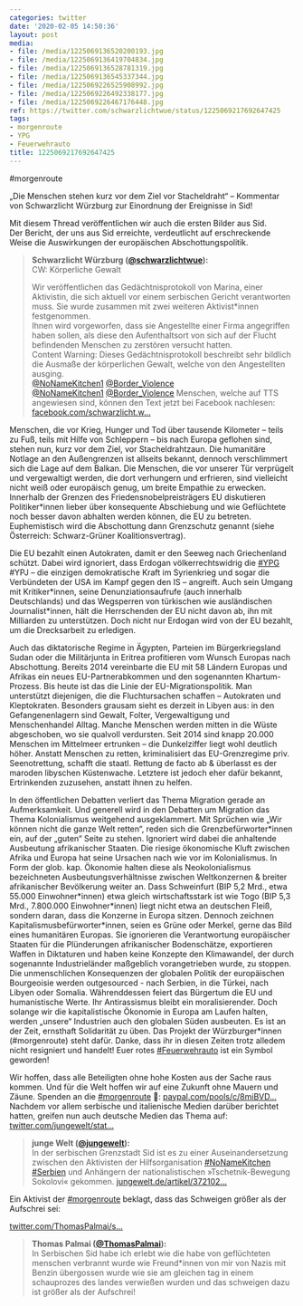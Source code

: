 ```yaml
---
categories: twitter
date: '2020-02-05 14:50:36'
layout: post
media:
- file: /media/1225069136520200193.jpg
- file: /media/1225069136419704834.jpg
- file: /media/1225069136528781319.jpg
- file: /media/1225069136545337344.jpg
- file: /media/1225069226525908992.jpg
- file: /media/1225069226492338177.jpg
- file: /media/1225069226467176448.jpg
ref: https://twitter.com/schwarzlichtwue/status/1225069217692647425
tags:
- morgenroute
- YPG
- Feuerwehrauto
title: 1225069217692647425
---
```

#morgenroute

„Die Menschen stehen kurz vor dem Ziel vor Stacheldraht“ – Kommentar von Schwarzlicht Würzburg zur Einordnung der Ereignisse in Sid!



Mit diesem Thread veröffentlichen wir auch die ersten Bilder aus Sid.  
Der Bericht, der uns aus Sid erreichte, verdeutlicht auf erschreckende Weise die Auswirkungen der europäischen Abschottungspolitik.



  
> <b>Schwarzlicht Würzburg ([@schwarzlichtwue](https://twitter.com/schwarzlichtwue)):</b>  
>CW: Körperliche Gewalt  
>  
>Wir veröffentlichen das Gedächtnisprotokoll von Marina, einer Aktivistin, die sich aktuell vor einem serbischen Gericht verantworten muss. Sie wurde zusammen mit zwei weiteren Aktivist\*innen festgenommen.    
>Ihnen wird vorgeworfen, dass sie Angestellte einer Firma angegriffen haben sollen, als diese den Aufenthaltsort von sich auf der Flucht befindenden Menschen zu zerstören versucht hatten.    
>Content Warning: Dieses Gedächtnisprotokoll beschreibt sehr bildlich die Ausmaße der körperlichen Gewalt, welche von den Angestellten ausging.    
>[@NoNameKitchen1](https://twitter.com/NoNameKitchen1) [@Border_Violence](https://twitter.com/Border_Violence)   
>[@NoNameKitchen1](https://twitter.com/NoNameKitchen1) [@Border_Violence](https://twitter.com/Border_Violence) Menschen, welche auf TTS angewiesen sind, können den Text jetzt bei Facebook nachlesen: [facebook.com/schwarzlicht.w…](https://www.facebook.com/schwarzlicht.wue/posts/750389068702469)   


Menschen, die vor Krieg, Hunger und Tod über tausende Kilometer – teils zu Fuß, teils mit Hilfe von Schleppern – bis nach Europa geflohen sind, stehen nun, kurz vor dem Ziel, vor Stacheldrahtzaun. 
Die humanitäre Notlage an den Außengrenzen ist allseits bekannt, dennoch verschlimmert sich die Lage auf dem Balkan. 
Die Menschen, die vor unserer Tür verprügelt und vergewaltigt werden, die dort verhungern und erfrieren, sind vielleicht nicht weiß oder europäisch genug, um breite Empathie zu erwecken. 
Innerhalb der Grenzen des Friedensnobelpreisträgers EU diskutieren Politiker\*innen lieber über konsequente Abschiebung und wie Geflüchtete noch besser davon abhalten werden können, die EU zu betreten. 
Euphemistisch wird die Abschottung dann Grenzschutz genannt (siehe Österreich: Schwarz-Grüner Koalitionsvertrag).



Die EU bezahlt einen Autokraten, damit er den Seeweg nach Griechenland schützt. 
Dabei wird ignoriert, dass Erdogan völkerrechtswidrig die [#YPG](/t/ypg) #YPJ – die einzigen demokratische Kraft im Syrienkrieg und sogar die Verbündeten der USA im Kampf gegen den IS – angreift. 
Auch sein Umgang mit Kritiker\*innen, seine Denunziationsaufrufe (auch innerhalb Deutschlands) und das Wegsperren von türkischen wie ausländischen Journalist\*innen, hält die Herrschenden der EU nicht davon ab, ihn mit Milliarden zu unterstützen. 
Doch nicht nur Erdogan wird von der EU bezahlt, um die Drecksarbeit zu erledigen. 



Auch das diktatorische Regime in Ägypten, Parteien im Bürgerkriegsland Sudan oder die Militärjunta in Eritrea profitieren vom Wunsch Europas nach Abschottung. 
Bereits 2014 vereinbarte die EU mit 58 Ländern Europas und Afrikas ein neues EU-Partnerabkommen und den sogenannten Khartum-Prozess. Bis heute ist das die Linie der EU-Migrationspolitik. Man unterstützt diejenigen, die die Fluchtursachen schaffen – Autokraten und Kleptokraten. 
Besonders grausam sieht es derzeit in Libyen aus: in den Gefangenenlagern sind Gewalt, Folter, Vergewaltigung und Menschenhandel Alltag. Manche Menschen werden mitten in die Wüste abgeschoben, wo sie qualvoll verdursten. 
Seit 2014 sind knapp 20.000 Menschen im Mittelmeer ertrunken – die Dunkelziffer liegt wohl deutlich höher. Anstatt Menschen zu retten, kriminalisiert das EU-Grenzregime priv. Seenotrettung, schafft die staatl. Rettung de facto ab &amp; überlasst es der maroden libyschen Küstenwache. 
Letztere ist jedoch eher dafür bekannt, Ertrinkenden zuzusehen, anstatt ihnen zu helfen. 



In den öffentlichen Debatten verliert das Thema Migration gerade an Aufmerksamkeit. Und generell wird in den Debatten um Migration das Thema Kolonialismus weitgehend ausgeklammert. 
Mit Sprüchen wie „Wir können nicht die ganze Welt retten“, reden sich die Grenzbefürworter\*innen ein, auf der „guten“ Seite zu stehen. Ignoriert wird dabei die anhaltende Ausbeutung afrikanischer Staaten. 
Die riesige ökonomische Kluft zwischen Afrika und Europa hat seine Ursachen nach wie vor im Kolonialismus. In Form der glob. kap. Ökonomie halten diese als Neokolonialismus bezeichneten Ausbeutungsverhältnisse zwischen Weltkonzernen &amp; breiter afrikanischer Bevölkerung weiter an. 
Dass Schweinfurt (BIP 5,2 Mrd., etwa 55.000 Einwohner\*innen) etwa gleich wirtschaftsstark ist wie Togo (BIP 5,3 Mrd., 7.800.000 Einwohner\*innen) liegt nicht etwa an deutschen Fleiß, sondern daran, dass die Konzerne in Europa sitzen. 
Dennoch zeichnen Kapitalismusbefürworter\*innen, seien es Grüne oder Merkel, gerne das Bild eines humanitären Europas. 
Sie ignorieren die Verantwortung europäischer Staaten für die Plünderungen afrikanischer Bodenschätze, exportieren Waffen in Diktaturen und haben keine Konzepte den Klimawandel, der durch sogenannte Industrieländer maßgeblich vorangetrieben wurde, zu stoppen. 
Die unmenschlichen Konsequenzen der globalen Politik der europäischen Bourgeoisie werden outgesourced - nach Serbien, in die Türkei, nach Libyen oder Somalia. 
Währenddessen feiert das Bürgertum die EU und humanistische Werte. Ihr Antirassismus bleibt ein moralisierender. Doch solange wir die kapitalistische Ökonomie in Europa am Laufen halten, werden „unsere“ Industrien auch den globalen Süden ausbeuten. 
Es ist an der Zeit, ernsthaft Solidarität zu üben. Das Projekt der Würzburger\*innen (#morgenroute) steht dafür. 
Danke, dass ihr in diesen Zeiten trotz alledem nicht resigniert und handelt! Euer rotes [#Feuerwehrauto](/t/feuerwehrauto) ist ein Symbol geworden!



Wir hoffen, dass alle Beteiligten ohne hohe Kosten aus der Sache raus kommen. Und für die Welt hoffen wir auf eine Zukunft ohne Mauern und Zäune. 
Spenden an die [#morgenroute](/t/morgenroute) 🚒: [paypal.com/pools/c/8miBVD…](https://www.paypal.com/pools/c/8miBVDtnRu) 
Nachdem vor allem serbische und italienische Medien darüber berichtet hatten, greifen nun auch deutsche Medien das Thema auf: [twitter.com/jungewelt/stat…](https://twitter.com/jungewelt/status/1225721368626503681?s=19) 
> <b>junge Welt ([@jungewelt](https://twitter.com/jungewelt)):</b>  
>In der serbischen Grenzstadt Sid ist es zu einer Auseinandersetzung zwischen den Aktivisten der Hilfsorganisation [#NoNameKitchen](/t/nonamekitchen) [#Serbien](/t/serbien) und Anhängern der nationalistischen »Tschetnik-Bewegung Sokolovi« gekommen. [jungewelt.de/artikel/372102…](https://www.jungewelt.de/artikel/372102.flüchtlingskrise-serbien-rechte-attackieren-helfer.html)   


Ein Aktivist der [#morgenroute](/t/morgenroute) beklagt, dass das Schweigen größer als der Aufschrei sei:

[twitter.com/ThomasPalmai/s…](https://twitter.com/ThomasPalmai/status/1225765332259889155?s=19) 
> <b>Thomas Palmai ([@ThomasPalmai](https://twitter.com/ThomasPalmai)):</b>  
>In Serbischen Sid habe ich erlebt wie die habe von geflüchteten menschen verbrannt wurde wie Freund\*innen von mir von Nazis mit Benzin übergossen wurde wie sie am gleichen tag in einem schauprozes des landes verwießen wurden und das schweigen dazu ist größer als der Aufschrei!    

